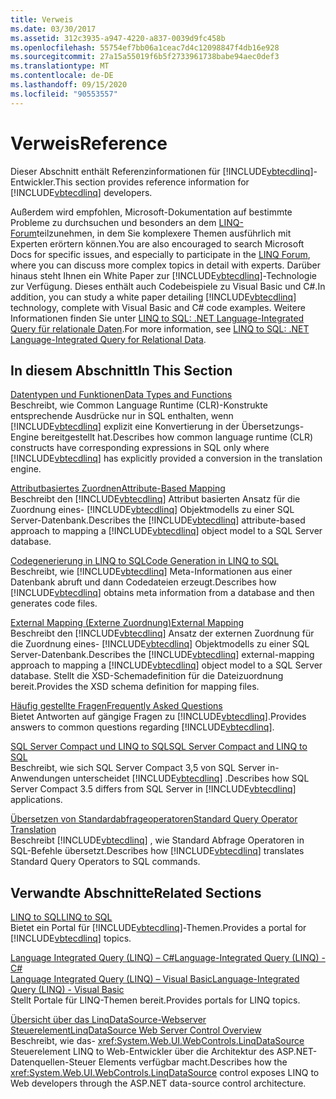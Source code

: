 ```yaml
---
title: Verweis
ms.date: 03/30/2017
ms.assetid: 312c3935-a947-4220-a837-0039d9fc458b
ms.openlocfilehash: 55754ef7bb06a1ceac7d4c12098847f4db16e928
ms.sourcegitcommit: 27a15a55019f6b5f2733961738babe94aec0def3
ms.translationtype: MT
ms.contentlocale: de-DE
ms.lasthandoff: 09/15/2020
ms.locfileid: "90553557"
---
```

# <a name="reference"></a><span data-ttu-id="9dd3c-102">Verweis</span><span class="sxs-lookup"><span data-stu-id="9dd3c-102">Reference</span></span>
<span data-ttu-id="9dd3c-103">Dieser Abschnitt enthält Referenzinformationen für [!INCLUDE[vbtecdlinq](../../../../../../includes/vbtecdlinq-md.md)]-Entwickler.</span><span class="sxs-lookup"><span data-stu-id="9dd3c-103">This section provides reference information for [!INCLUDE[vbtecdlinq](../../../../../../includes/vbtecdlinq-md.md)] developers.</span></span>  
  
 <span data-ttu-id="9dd3c-104">Außerdem wird empfohlen, Microsoft-Dokumentation auf bestimmte Probleme zu durchsuchen und besonders an dem [LINQ-Forum](https://social.msdn.microsoft.com/forums/en-us/home?forum=linqtosql)teilzunehmen, in dem Sie komplexere Themen ausführlich mit Experten erörtern können.</span><span class="sxs-lookup"><span data-stu-id="9dd3c-104">You are also encouraged to search Microsoft Docs for specific issues, and especially to participate in the [LINQ Forum](https://social.msdn.microsoft.com/forums/en-us/home?forum=linqtosql), where you can discuss more complex topics in detail with experts.</span></span> <span data-ttu-id="9dd3c-105">Darüber hinaus steht Ihnen ein White Paper zur [!INCLUDE[vbtecdlinq](../../../../../../includes/vbtecdlinq-md.md)]-Technologie zur Verfügung. Dieses enthält auch Codebeispiele zu Visual Basic und C#.</span><span class="sxs-lookup"><span data-stu-id="9dd3c-105">In addition, you can study a white paper detailing [!INCLUDE[vbtecdlinq](../../../../../../includes/vbtecdlinq-md.md)] technology, complete with Visual Basic and C# code examples.</span></span> <span data-ttu-id="9dd3c-106">Weitere Informationen finden Sie unter [LINQ to SQL: .NET Language-Integrated Query für relationale Daten](/previous-versions/dotnet/articles/bb425822(v=msdn.10)).</span><span class="sxs-lookup"><span data-stu-id="9dd3c-106">For more information, see [LINQ to SQL: .NET Language-Integrated Query for Relational Data](/previous-versions/dotnet/articles/bb425822(v=msdn.10)).</span></span>  
  
## <a name="in-this-section"></a><span data-ttu-id="9dd3c-107">In diesem Abschnitt</span><span class="sxs-lookup"><span data-stu-id="9dd3c-107">In This Section</span></span>  
 [<span data-ttu-id="9dd3c-108">Datentypen und Funktionen</span><span class="sxs-lookup"><span data-stu-id="9dd3c-108">Data Types and Functions</span></span>](data-types-and-functions.md)  
 <span data-ttu-id="9dd3c-109">Beschreibt, wie Common Language Runtime (CLR)-Konstrukte entsprechende Ausdrücke nur in SQL enthalten, wenn [!INCLUDE[vbtecdlinq](../../../../../../includes/vbtecdlinq-md.md)] explizit eine Konvertierung in der Übersetzungs-Engine bereitgestellt hat.</span><span class="sxs-lookup"><span data-stu-id="9dd3c-109">Describes how common language runtime (CLR) constructs have corresponding expressions in SQL only where [!INCLUDE[vbtecdlinq](../../../../../../includes/vbtecdlinq-md.md)] has explicitly provided a conversion in the translation engine.</span></span>  
  
 [<span data-ttu-id="9dd3c-110">Attributbasiertes Zuordnen</span><span class="sxs-lookup"><span data-stu-id="9dd3c-110">Attribute-Based Mapping</span></span>](attribute-based-mapping.md)  
 <span data-ttu-id="9dd3c-111">Beschreibt den [!INCLUDE[vbtecdlinq](../../../../../../includes/vbtecdlinq-md.md)] Attribut basierten Ansatz für die Zuordnung eines- [!INCLUDE[vbtecdlinq](../../../../../../includes/vbtecdlinq-md.md)] Objektmodells zu einer SQL Server-Datenbank.</span><span class="sxs-lookup"><span data-stu-id="9dd3c-111">Describes the [!INCLUDE[vbtecdlinq](../../../../../../includes/vbtecdlinq-md.md)] attribute-based approach to mapping a [!INCLUDE[vbtecdlinq](../../../../../../includes/vbtecdlinq-md.md)] object model to a SQL Server database.</span></span>  
  
 [<span data-ttu-id="9dd3c-112">Codegenerierung in LINQ to SQL</span><span class="sxs-lookup"><span data-stu-id="9dd3c-112">Code Generation in LINQ to SQL</span></span>](code-generation-in-linq-to-sql.md)  
 <span data-ttu-id="9dd3c-113">Beschreibt, wie [!INCLUDE[vbtecdlinq](../../../../../../includes/vbtecdlinq-md.md)] Meta-Informationen aus einer Datenbank abruft und dann Codedateien erzeugt.</span><span class="sxs-lookup"><span data-stu-id="9dd3c-113">Describes how [!INCLUDE[vbtecdlinq](../../../../../../includes/vbtecdlinq-md.md)] obtains meta information from a database and then generates code files.</span></span>  
  
 [<span data-ttu-id="9dd3c-114">External Mapping (Externe Zuordnung)</span><span class="sxs-lookup"><span data-stu-id="9dd3c-114">External Mapping</span></span>](external-mapping.md)  
 <span data-ttu-id="9dd3c-115">Beschreibt den [!INCLUDE[vbtecdlinq](../../../../../../includes/vbtecdlinq-md.md)] Ansatz der externen Zuordnung für die Zuordnung eines- [!INCLUDE[vbtecdlinq](../../../../../../includes/vbtecdlinq-md.md)] Objektmodells zu einer SQL Server-Datenbank.</span><span class="sxs-lookup"><span data-stu-id="9dd3c-115">Describes the [!INCLUDE[vbtecdlinq](../../../../../../includes/vbtecdlinq-md.md)] external-mapping approach to mapping a [!INCLUDE[vbtecdlinq](../../../../../../includes/vbtecdlinq-md.md)] object model to a SQL Server database.</span></span> <span data-ttu-id="9dd3c-116">Stellt die XSD-Schemadefinition für die Dateizuordnung bereit.</span><span class="sxs-lookup"><span data-stu-id="9dd3c-116">Provides the XSD schema definition for mapping files.</span></span>  
  
 [<span data-ttu-id="9dd3c-117">Häufig gestellte Fragen</span><span class="sxs-lookup"><span data-stu-id="9dd3c-117">Frequently Asked Questions</span></span>](frequently-asked-questions.md)  
 <span data-ttu-id="9dd3c-118">Bietet Antworten auf gängige Fragen zu [!INCLUDE[vbtecdlinq](../../../../../../includes/vbtecdlinq-md.md)].</span><span class="sxs-lookup"><span data-stu-id="9dd3c-118">Provides answers to common questions regarding [!INCLUDE[vbtecdlinq](../../../../../../includes/vbtecdlinq-md.md)].</span></span>  
  
 [<span data-ttu-id="9dd3c-119">SQL Server Compact und LINQ to SQL</span><span class="sxs-lookup"><span data-stu-id="9dd3c-119">SQL Server Compact and LINQ to SQL</span></span>](sql-server-compact-and-linq-to-sql.md)  
 <span data-ttu-id="9dd3c-120">Beschreibt, wie sich SQL Server Compact 3,5 von SQL Server in-Anwendungen unterscheidet [!INCLUDE[vbtecdlinq](../../../../../../includes/vbtecdlinq-md.md)] .</span><span class="sxs-lookup"><span data-stu-id="9dd3c-120">Describes how SQL Server Compact 3.5 differs from SQL Server in [!INCLUDE[vbtecdlinq](../../../../../../includes/vbtecdlinq-md.md)] applications.</span></span>  
  
 [<span data-ttu-id="9dd3c-121">Übersetzen von Standardabfrageoperatoren</span><span class="sxs-lookup"><span data-stu-id="9dd3c-121">Standard Query Operator Translation</span></span>](standard-query-operator-translation.md)  
 <span data-ttu-id="9dd3c-122">Beschreibt [!INCLUDE[vbtecdlinq](../../../../../../includes/vbtecdlinq-md.md)] , wie Standard Abfrage Operatoren in SQL-Befehle übersetzt.</span><span class="sxs-lookup"><span data-stu-id="9dd3c-122">Describes how [!INCLUDE[vbtecdlinq](../../../../../../includes/vbtecdlinq-md.md)] translates Standard Query Operators to SQL commands.</span></span>  
  
## <a name="related-sections"></a><span data-ttu-id="9dd3c-123">Verwandte Abschnitte</span><span class="sxs-lookup"><span data-stu-id="9dd3c-123">Related Sections</span></span>  
 [<span data-ttu-id="9dd3c-124">LINQ to SQL</span><span class="sxs-lookup"><span data-stu-id="9dd3c-124">LINQ to SQL</span></span>](index.md)  
 <span data-ttu-id="9dd3c-125">Bietet ein Portal für [!INCLUDE[vbtecdlinq](../../../../../../includes/vbtecdlinq-md.md)]-Themen.</span><span class="sxs-lookup"><span data-stu-id="9dd3c-125">Provides a portal for [!INCLUDE[vbtecdlinq](../../../../../../includes/vbtecdlinq-md.md)] topics.</span></span>  
  
 [<span data-ttu-id="9dd3c-126">Language Integrated Query (LINQ) – C#</span><span class="sxs-lookup"><span data-stu-id="9dd3c-126">Language-Integrated Query (LINQ) - C#</span></span>](../../../../../csharp/programming-guide/concepts/linq/index.md)  
 [<span data-ttu-id="9dd3c-127">Language Integrated Query (LINQ) – Visual Basic</span><span class="sxs-lookup"><span data-stu-id="9dd3c-127">Language-Integrated Query (LINQ) - Visual Basic</span></span>](../../../../../visual-basic/programming-guide/concepts/linq/index.md)  
 <span data-ttu-id="9dd3c-128">Stellt Portale für LINQ-Themen bereit.</span><span class="sxs-lookup"><span data-stu-id="9dd3c-128">Provides portals for LINQ topics.</span></span>  
  
 <span data-ttu-id="9dd3c-129">[Übersicht über das LinqDataSource-Webserver Steuerelement](/previous-versions/aspnet/bb547113(v=vs.100))</span><span class="sxs-lookup"><span data-stu-id="9dd3c-129">[LinqDataSource Web Server Control Overview](/previous-versions/aspnet/bb547113(v=vs.100))</span></span>  
 <span data-ttu-id="9dd3c-130">Beschreibt, wie das- <xref:System.Web.UI.WebControls.LinqDataSource> Steuerelement LINQ to Web-Entwickler über die Architektur des ASP.NET-Datenquellen-Steuer Elements verfügbar macht.</span><span class="sxs-lookup"><span data-stu-id="9dd3c-130">Describes how the <xref:System.Web.UI.WebControls.LinqDataSource> control exposes LINQ to Web developers through the ASP.NET data-source control architecture.</span></span>
